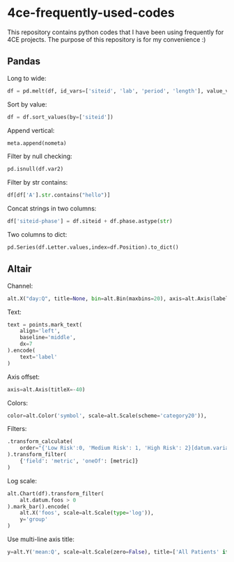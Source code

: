# 4ce-frequently-used-codes
This repository contains python codes that I have been using frequently for 4CE projects. The purpose of this repository is for my convenience :)

## Pandas

Long to wide:
```py
df = pd.melt(df, id_vars=['siteid', 'lab', 'period', 'length'], value_vars=days, var_name='day', value_name='value')
```

Sort by value:
```py
df = df.sort_values(by=['siteid'])
```

Append vertical:
```py
meta.append(nometa)
```

Filter by null checking:
```py
pd.isnull(df.var2)
```

Filter by str contains:
```py
df[df['A'].str.contains("hello")]
```

Concat strings in two columns:
```py
df['siteid-phase'] = df.siteid + df.phase.astype(str)
```

Two columns to dict:
```py
pd.Series(df.Letter.values,index=df.Position).to_dict()
```

## Altair

Channel:
```py
alt.X("day:Q", title=None, bin=alt.Bin(maxbins=20), axis=alt.Axis(labelAngle=0, tickCount=3), scale=alt.Scale(clamp=True)),
```

Text:
```py
text = points.mark_text(
    align='left',
    baseline='middle',
    dx=7
).encode(
    text='label'
)
```

Axis offset:
```py
axis=alt.Axis(titleX=-40)
```

Colors:
```py
color=alt.Color('symbol', scale=alt.Scale(scheme='category20')),
```

Filters:
```py
.transform_calculate(
    order="{'Low Risk':0, 'Medium Risk': 1, 'High Risk': 2}[datum.variable]"  
).transform_filter(
    {'field': 'metric', 'oneOf': [metric]}
)
```

Log scale:
```py
alt.Chart(df).transform_filter(
    alt.datum.foos > 0  
).mark_bar().encode(
    alt.X('foos', scale=alt.Scale(type='log')),
    y='group'
)
```

Use multi-line axis title:
```py
y=alt.Y('mean:Q', scale=alt.Scale(zero=False), title=['All Patients' if patient_group == 'all' else "Ever Severe Patients", 'Mean Lab Value'] if i == 0 else None, axis=alt.Axis(titleX=titleX)),
```
